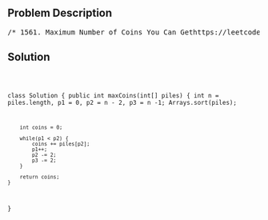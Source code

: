 <!--
<style>
  body { font-family: Arial, sans-serif; }
  .container { max-width: 700px; margin: 0 auto; padding: 10px; }
  .comment-block { background-color: #f9f9f9; padding: 10px; border-left: 5px solid #ccc; overflow-wrap: break-word; white-space: pre-wrap; }
  .code-block { background-color: #f4f4f4; padding: 10px; border: 1px solid #ddd; overflow-wrap: break-word; white-space: pre-wrap; }
</style>
-->

<div class='container'>
<h2>Problem Description</h2>
<div class='comment-block'>
<pre>
/* 1561. Maximum Number of Coins You Can Gethttps://leetcode.com/problems/maximum-number-of-coins-you-can-get/description/There are 3n piles of coins of varying size,you and your friends will take piles of coins as follows:In each step, you will choose any 3 piles of coins (not necessarily consecutive).Of your choice, Alice will pick the pile with the maximum number of coins.You will pick the next pile with the maximum number of coins.Your friend Bob will pick the last pile.Repeat until there are no more piles of coins.Given an array of integers piles where piles[i] is the number of coins in the ith pile.Return the maximum number of coins that you can have.Example 1:Input: piles = [2,4,1,2,7,8]Output: 9Explanation: Choose the triplet (2, 7, 8),Alice Pick the pile with 8 coins,you the pile with 7 coins and Bob the last one.Choose the triplet (1, 2, 4), Alice Pick the pile with 4 coins,you the pile with 2 coins and Bob the last one.The maximum number of coins which you can have are: 7 + 2 = 9.On the other hand if we choose this arrangement (1, 2, 8), (2, 4, 7)you only get 2 + 4 = 6 coins which is not optimal.Example 2:Input: piles = [2,4,5]Output: 4Example 3:Input: piles = [9,8,7,6,5,1,2,3,4]Output: 18Constraints:3 <= piles.length <= 105piles.length % 3 == 01 <= piles[i] <= 104*/</pre>
</div>

<h2>Solution</h2>
<div class='code-block'>
<pre><code class='language-java'>

class Solution {
    public int maxCoins(int[] piles) {
        int n = piles.length, p1 = 0, p2 = n - 2, p3 = n -1;
        Arrays.sort(piles);

        int coins = 0;

        while(p1 < p2) {
            coins += piles[p2];
            p1++;
            p2 -= 2;
            p3 -= 2;
        }

        return coins;
    }
}
</code></pre>
</div>
</div>

